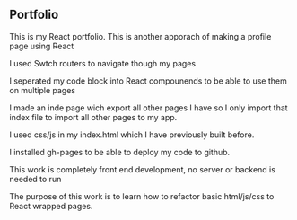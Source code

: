 ## Portfolio

This is my React portfolio. This is another apporach of making a profile page using React

I used Swtch routers to navigate though my pages

I seperated my code block into React compounends to be able to use them on multiple pages

I made an inde page wich export all other pages I have so I only import that index file to import all other pages to my app.

I used css/js in my index.html which I have previously built before.

I installed gh-pages to be able to deploy my code to github.

This work is completely front end development, no server or backend is needed to run

The purpose of this work is to learn how to refactor basic html/js/css to React wrapped pages.